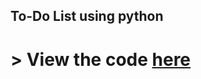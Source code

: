 ## To-Do List using python
# > View the code [here](https://github.com/AnshumanSingh1112/codsoft_taskno.1/task1.py)
